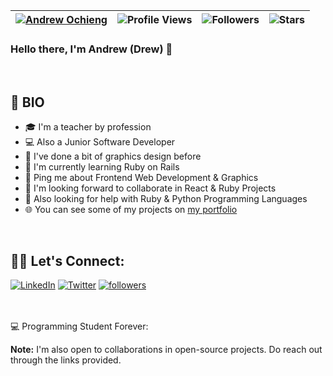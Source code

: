 | [![Andrew Ochieng](https://img.shields.io/badge/ANDREW-OCHIENG-<COLOR>.svg)](https://shields.io/) | ![Profile Views](https://komarev.com/ghpvc/?username=Andrew-Ochieng&color=green) | ![Followers](https://img.shields.io/github/followers/Andrew-Ochieng) | ![Stars](https://img.shields.io/github/stars/Andrew-Ochieng?label=Profile%20Stars&logo=Profile%20stars&logoColor=g) | 
--| --| --| --|

### Hello there, I'm Andrew (Drew) 👋  

<br>

<!-- [Twitter](https://twitter.com/drew_omosh) |
[Linkedin](https://www.linkedin.com/in/andrew-ochieng-00b076180/) |
[Portfolio](https://andrewomosh.netlify.app/) |
[Company](https://codialsolutions.netlify.app/)

--- -->

## 📖 BIO

* 🎓 I'm a teacher by profession 
* 💻 Also a Junior Software Developer
* 🍥 I've done a bit of graphics design before
* 🌱 I'm currently learning Ruby on Rails
* 💬 Ping me about Frontend Web Development & Graphics
* 👯 I'm looking forward to collaborate in React & Ruby Projects
* 🔭 Also looking for help with Ruby & Python Programming Languages
* 🌐 You can see some of my projects on [my portfolio](https://andrewoochieng.netlify.app/)

</br>

## 🙋‍♂️ Let's Connect:

<p align="left">
  <a href="https://www.linkedin.com/in/andrew-ochieng-00b076180/"><img alt="LinkedIn" title="LinkedIn" src="https://img.shields.io/badge/-LinkedIn-0077B5?style=for-the-badge&logo=linkedin&logoColor=white"/></a>
  <a href="https://twitter.com/dev_andru"><img alt="Twitter" title="Twitter" src="https://img.shields.io/badge/-Twitter-1DA1F2?style=for-the-badge&logo=twitter&logoColor=white"/></a>
  <a href="https://github.com/andrew-ochieng"><img alt="followers" title="Follow me on Github" src="https://img.shields.io/github/followers/andrew-ochieng?color=236ad3&style=for-the-badge&logo=github&label=Follow"/></a>
</p>


</br>
</br>


<summary>💻 Programming Student Forever: </summary>
  
  <b>Note:</b> I'm also open to collaborations in open-source projects. Do reach out through the links provided. 
  
<br>

